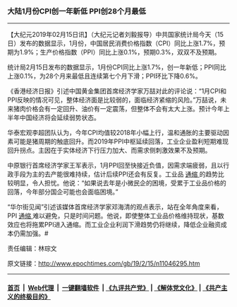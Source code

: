 ### 大陆1月份CPI创一年新低 PPI创28个月最低
------------------------

<p>
 【大纪元2019年02月15日讯】（大纪元记者刘毅报导）中共国家统计局今天（15日）发布的数据显示，1月份，中国居民消费价格指数（CPI）同比上涨1.7%，预期为1.9%；生产价格指数（PPI）同比上涨0.1%，预期0.3%，双双不及预期。
</p>
<p>
 统计局2月15日发布的数据显示，1月份CPI同比上涨1.7%，创一年新低；PPI同比上涨0.1%，为28个月来最低且连续第七个月下滑；PPI环比下降0.6%。
</p>
<p>
 《香港经济日报》引述中国黄金集团首席经济学家万喆对此的评论说：“1月CPI和PPI反映的情况可见，整体经济面是比较弱的，面临经济紧缩的风险。”万喆说，未来猪肉价格会有一定回升、油价有一定震荡，但整体不会有太大上涨。预计今年上半年中国经济将会延续弱势状态。
</p>
<p>
 华泰宏观李超团队认为，今年CPI均值较2018年小幅上行，温和通胀的主要驱动因素可能是猪周期的触底回升。而2019年PPI中枢延续回落，工业企业盈利短期难现回升拐点。主因在于实体经济下行压力加大、而需求侧刺激效果不及预期。
</p>
<p>
 中原银行首席经济学家王军表示，1月PPI回至快接近负值，因需求端疲弱，且以行政手段为主的去产能很难持续，估计后续PPI还会有反复。工业品
 <a href="http://www.epochtimes.com/gb/tag/%E9%80%9A%E7%BC%A9.html">
  通缩
 </a>
 的趋势比较明显，令人担忧。他说：“如果说去年是小微民企的困境，受累于工业品价格的回落，今年部分国企可能也会面临困境。”
</p>
<p>
 “华尔街见闻”引述该媒体首席经济学家邓海清的观点表示，站在全年角度来看，PPI
 <a href="http://www.epochtimes.com/gb/tag/%E9%80%9A%E7%BC%A9.html">
  通缩
 </a>
 难以避免，只是时间问题。他说，即使整体工业品价格维持现状，基数效应也将拖累PPI进入通缩。而工业企业利润下滑趋势仍将继续，降低企业融资成本仍需加强。#
</p>
<p>
 责任编辑：林琮文
</p>

原文链接：http://www.epochtimes.com/gb/19/2/15/n11046295.htm


------------------------
#### [首页](https://github.com/gfw-breaker/banned-news/blob/master/README.md) &nbsp;|&nbsp; [Web代理](https://github.com/labour-camp/helloworld) &nbsp;|&nbsp; [一键翻墙软件](https://github.com/gfw-breaker/nogfw/blob/master/README.md) &nbsp;| [《九评共产党》](https://github.com/gfw-breaker/9ping.md/blob/master/README.md#九评之一评共产党是什么) | [《解体党文化》](https://github.com/gfw-breaker/jtdwh.md/blob/master/README.md) | [《共产主义的终极目的》](https://github.com/gfw-breaker/gczydzjmd.md/blob/master/README.md)

